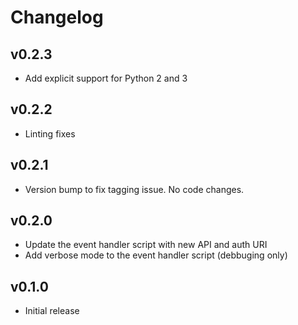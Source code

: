 # Changelog

## v0.2.3

- Add explicit support for Python 2 and 3

## v0.2.2

* Linting fixes

## v0.2.1

* Version bump to fix tagging issue. No code changes.

## v0.2.0

* Update the event handler script with new API and auth URI
* Add verbose mode to the event handler script (debbuging only)

## v0.1.0

* Initial release

